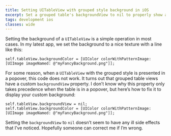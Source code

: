 ```yaml
---
title: Setting UITableView with grouped style background in iOS
excerpt: Set a grouped table's backgroundView to nil to properly show a custom background when in a popover.
tags: development ios
classes: wide
---
```


Setting the background of a `UITableView` is a simple operation in most cases. In my latest app, we set the background to a nice texture with a line like this:

```objc
self.tableView.backgroundColor = [UIColor colorWithPatternImage: [UIImage imageNamed: @"myFancyBackground.png"]];
```

For some reason, when a `UITableView` with the grouped style is presented in a popover, this code does not work. It turns out that grouped table views have a custom `backgroundView` property. I don’t know why this property only takes precedence when the table is in a popover, but here’s how to fix it to display your custom background:

```objc
self.tableView.backgroundView = nil;
self.tableView.backgroundColor = [UIColor colorWithPatternImage: [UIImage imageNamed: @"myFancyBackground.png"]];
```

Setting the `backgroundView` to `nil` doesn’t seem to have any ill side effects that I’ve noticed. Hopefully someone can correct me if I’m wrong.
